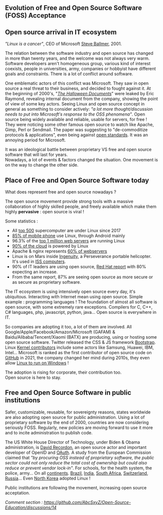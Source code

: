 ## Evolution of Free and Open Source Software (FOSS) Acceptance

## Open source arrival in IT ecosystem

*"Linux is a cancer"*, CEO of Microsoft [Steve Ballmer](https://www.theregister.com/2001/06/02/ballmer_linux_is_a_cancer/), 2001.  

The relation between the software industry and open source has changed in more than twenty years, and the welcome was not always very warm. Software developers aren't homogeneous group, various kind of interest coexists, people in universities, army, companies or hobbyist have different goals and constraints. There is a lot of conflict around software.

One emblematic actors of this conflict was Microsoft. They saw in open source a real threat to their business, and decided to fought against it. At the beginning of 2000's, "*[The Halloween Documents](http://www.catb.org/~esr/halloween/index.html)*" were leaked by Eric Raymond, revealing internal document from the company, showing the point of view of some key actors. Seeing Linux and open source concept in general as something to consider actively: *"a lot more thought/discussion needs to put into Microsoft's response to the OSS phenomena"*. Open source being widely available and reliable, usable for servers, for free ! They were noticing some other famous open source to watch like Apache, Gimp, Perl or Sendmail.
The paper was suggesting to "de-commoditize protocols & applications", even being against [open standards](https://en.wikipedia.org/wiki/Open_standard). It was an annoying period for Microsoft.

It was an ideological battle between proprietary VS free and open source software that will last for years.  
Nowadays, a lot of events & factors changed the situation. One movement is on the way to change the other side.

## Place of Free and Open Source Software today

What does represent free and open source nowadays ?

The open source movement provide strong tools with a massive collaboration of highly skilled people, and freely available which make them highly **pervasive** : open source is viral !

Some statistics :
- All [top 500](https://www.top500.org/statistics/details/osfam/1/) supercomputer are under Linux since 2017
- [85% of mobile phone](https://haydenjames.io/85-of-all-smartphones-are-powered-by-linux/) use Linux, through Android mainly
- 96.3% of the [top 1 million web servers](https://www.zdnet.com/article/can-the-internet-exist-without-linux/) are running Linux
- [90% of the cloud](https://www.cbtnuggets.com/blog/certifications/open-source/why-linux-runs-90-percent-of-the-public-cloud-workload) is powered by Linux
- Apache & nginx represents [60% of webservers](https://news.netcraft.com/archives/2021/09/29/september-2021-web-server-survey.html)
- Linux is on Mars inside [Ingenuity](https://www.zdnet.com/article/to-infinity-and-beyond-linux-and-open-source-goes-to-mars/), a Perseverance portable helicopter. It's used in [ISS computers](https://training.linuxfoundation.org/solutions/corporate-solutions/success-stories/linux-foundation-training-prepares-the-international-space-station-for-linux-migration).
- 90% of IT leaders are using open source, [Red Hat report](https://www.redhat.com/en/enterprise-open-source-report/2021) with 80% expecting an increase.
- From the same report, 87% are seeing open source as more secure or as secure as proprietary software.

The IT ecosystem is using intensively open source every day, it's ubiquitous. Interacting with Internet mean using open source. Simple example : programming languages ! The foundation of almost all software is open source, with some extremely rare exceptions. Compilers for C, C++, C# languages, php, javascript, python, java... Open source is everywhere in IT.

So companies are adopting it too, a lot of them are involved. All Google/Apple/Facebook/Amazon/Microsoft (GAFAM) & Baidu/Alibaba/Tencent/Xiaomi (BATX) are producing, using or hosting some open source software. Twitter released the CSS & JS framework [Bootstrap](https://getbootstrap.com/). Linux [Kernel contributors](https://www.linuxfoundation.org/wp-content/uploads/2020_kernel_history_report_082720.pdf) include some actors like Samsung, Huawei, IBM, Intel... Microsoft is ranked as the first contributor of open source code on [GitHub](https://statisticsanddata.org/data/top-companies-contributing-to-open-source-2011-2020/) in 2021, the company changed her mind during 2010s, they even allow [Linux to run on Windows](https://docs.microsoft.com/en-us/windows/wsl/install) !

The adoption is rising for corporate, their contribution too.  
Open source is here to stay.

## Free and Open Source Software in public institutions

Safer, customizable, reusable, for sovereignty reasons, states worldwide are also adopting open source for public administration. Using a lot of proprietary software by the end of 2000, countries are now considering seriously FOSS. Regularly, new policies are moving forward to use it more and to incite administration to publish code.

The US White House Director of Technology, under Biden & Obama administration, is [David Recordon](https://en.wikipedia.org/wiki/David_Recordon), an open source actor and important developer of OpenID and [OAuth](https://fr.wikipedia.org/wiki/OAuth). A study from the European Commission claimed that *"by  procuring OSS instead of proprietary software, the public sector  could not only reduce the total cost of ownership but could also reduce or prevent vendor lock-in"*. For schools, for the health system, the police, army... On all [continents](https://en.wikipedia.org/wiki/Adoption_of_free_and_open-source_software_by_public_institutions). [Brazil](https://www.zdnet.com/article/brazilian-federal-government-leads-in-open-source-adoption/), [India](https://www.digitalindia.gov.in/content/open-source-%E2%80%94-extremely-important-aspect-digital-india), [South Africa](https://mg.co.za/article/2007-02-27-sa-government-goes-open-source/), [Switzerland](https://www.bk.admin.ch/bk/en/home/digitale-transformation-ikt-lenkung/bundesarchitektur/open_source_software.html), [Russia](https://www.zdnet.com/article/ibm-microsoft-oracle-beware-russias-pushing-open-source-and-sees-you-as-security-threat/)... Even [North Korea](https://en.wikipedia.org/wiki/Red_Star_OS) adopted Linux !

Public institutions are following the movement, increasing open source acceptation.

*Comment section : https://github.com/AbcSxyZ/Open-Source-Education/discussions/14*
